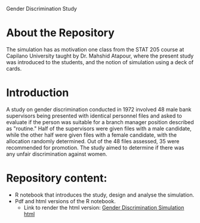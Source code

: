 Gender Discrimination Study

# About the Repository
The simulation has as motivation one class from the STAT 205 course at Capilano University taught by Dr. Mahshid Atapour, where the present study was introduced to the students, and the notion of simulation using a deck of cards.

# Introduction

A study on gender discrimination conducted in 1972 involved 48 male bank supervisors being presented with identical personnel files and asked to evaluate if the person was suitable for a branch manager position described as "routine." Half of the supervisors were given files with a male candidate, while the other half were given files with a female candidate, with the allocation randomly determined. Out of the 48 files assessed, 35 were recommended for promotion. The study aimed to determine if there was any unfair discrimination against women.

# Repository content:

+ R notebook that introduces the study, design and analyse the simulation.
+ Pdf and html versions of the R notebook.
  + Link to render the html version: [Gender Discrimination Simulation html](https://raw.githack.com/Gabrielmastrangelo/GenderDiscriminationSimulation/main/GenderDescriminationSimulation.nb.html)
